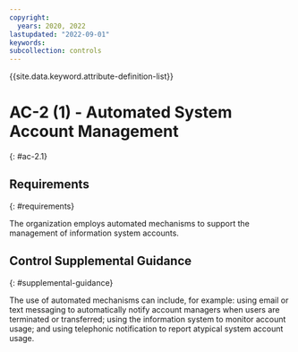 ```yaml
---
copyright:
  years: 2020, 2022
lastupdated: "2022-09-01"
keywords: 
subcollection: controls
---
```



{{site.data.keyword.attribute-definition-list}}


# AC-2 (1) - Automated System Account Management
{: #ac-2.1}

## Requirements
{: #requirements}

The organization employs automated mechanisms to support the management of information system accounts.

## Control Supplemental Guidance
{: #supplemental-guidance}

The use of automated mechanisms can include, for example: using email or text messaging to automatically notify account managers when users are terminated or transferred; using the information system to monitor account usage; and using telephonic notification to report atypical system account usage.
